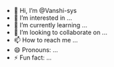 - 👋 Hi, I’m @Vanshi-sys
- 👀 I’m interested in ...
- 🌱 I’m currently learning ...
- 💞️ I’m looking to collaborate on ...
- 📫 How to reach me ...
- 😄 Pronouns: ...
- ⚡ Fun fact: ...

<!---
Vanshi-sys/Vanshi-sys is a ✨ special ✨ repository because its `README.md` (this file) appears on your GitHub profile.
You can click the Preview link to take a look at your changes.
--->
